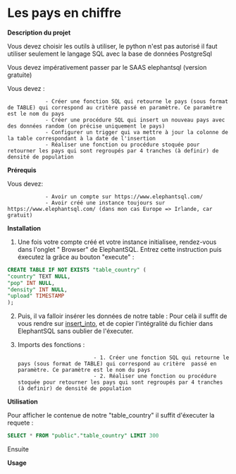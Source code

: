 


 
# Les pays en chiffre


**Description du projet**

Vous devez choisir les outils à utiliser, le python n'est pas autorisé il faut utiliser seulement le langage SQL avec la base de données PostgreSql

Vous devez impérativement passer par le SAAS elephantsql (version gratuite)

Vous devez :

                - Créer une fonction SQL qui retourne le pays (sous format de TABLE) qui correspond au critère passé en paramètre. Ce paramètre est le nom du pays
                - Créer une procédure SQL qui insert un nouveau pays avec des données random (on précise uniquement le pays)
                - Configurer un trigger qui va mettre à jour la colonne de la table correspondant à la date de l'insertion
                - Réaliser une fonction ou procédure stoquée pour retourner les pays qui sont regroupés par 4 tranches (à definir) de densité de population


**Prérequis**

Vous devez: 

                - Avoir un compte sur https://www.elephantsql.com/ 
                - Avoir créé une instance toujours sur https://www.elephantsql.com/ (dans mon cas Europe => Irlande, car gratuit)


**Installation**

1.  Une fois votre compte créé et votre instance initialisee, rendez-vous dans l'onglet " Browser" de ElephantSQL.
    Entrez cette instruction puis éxecutez la grâce au bouton "execute" : 

```SQL
CREATE TABLE IF NOT EXISTS "table_country" (
"country" TEXT NULL,
"pop" INT NULL,
"density" INT NULL,
"upload" TIMESTAMP
);
```

2.  Puis, il va falloir insérer les données de notre table : 
    Pour celà il suffit de vous rendre sur [insert_into](https://github.com/TOMCASS/P3_pays/blob/origin/developTom/creation_table/insert_into.sql), et de copier l'intégralité du fichier dans ElephantSQL sans oublier de l'éxecuter.

3.  Imports des fonctions : 
                                
                                - 1. Créer une fonction SQL qui retourne le pays (sous format de TABLE) qui correspond au critère  passé en paramètre. Ce paramètre est le nom du pays
                                - 2. Réaliser une fonction ou procédure stoquée pour retourner les pays qui sont regroupés par 4 tranches (à definir) de densité de population











**Utilisation** 

Pour afficher le contenue de notre "table_country" il suffit d'éxecuter la requete :

```SQL
SELECT * FROM "public"."table_country" LIMIT 300
```

Ensuite 



**Usage** 





